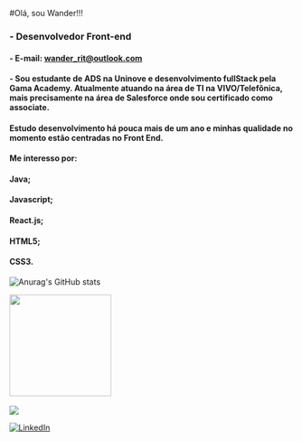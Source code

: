#Olá, sou Wander!!!
### - Desenvolvedor Front-end
#### - E-mail: wander_rit@outlook.com
#### - Sou estudante de ADS na Uninove e desenvolvimento fullStack pela Gama Academy. Atualmente atuando na área de TI na VIVO/Telefônica, mais precisamente na área de Salesforce onde sou certificado como associate.
#### Estudo desenvolvimento há pouca mais de um ano e minhas qualidade no momento estão centradas no Front End.
#### Me interesso por:
#### Java;
#### Javascript;
#### React.js;
#### HTML5;
#### CSS3.
![Anurag's GitHub stats](https://github-readme-stats.vercel.app/api?username=WANDERRIT&show_icons=true&theme=tokyonight)
  
<img height="180em" src="https://readme-tx.vercel.app/api/top-langs/?username=WANDERRIT&layout=compact&langs_count=7&theme=dark"/>
</div>

 

<div id="Redes"> 
<!--  <a href="https://api.whatsapp.com/send?phone=5511951329372&text=Ola,%20vi%20seu%20numero%20em%20seu%20github."> -->
<!--     <img src="https://img.shields.io/badge/WhatsApp-25D366?style=for-the-badge&logo=whatsapp&logoColor=white" target="_blank"></a> -->
<div style="display: inline_block"><br>
<img src="https://skills.thijs.gg/icons?i=javascript,typescript,css,html,react">

[![LinkedIn](https://img.shields.io/badge/LinkedIn-000?style=for-the-badge&logo=linkedin&logoColor=0E76A8)](https://www.linkedin.com/in/wander-riti-1035b6190/)
